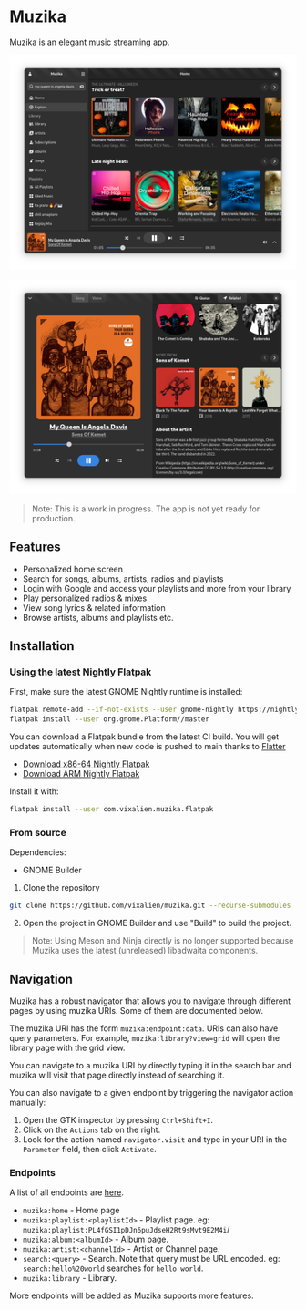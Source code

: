 # Muzika

Muzika is an elegant music streaming app.

![Muzika home page](data/resources/screenshots/home.png)

![Muzika playing "My Queen is Angela Davis"](data/resources/screenshots/playing.png)

> Note: This is a work in progress. The app is not yet ready for production.

## Features

- Personalized home screen
- Search for songs, albums, artists, radios and playlists
- Login with Google and access your playlists and more from your library
- Play personalized radios & mixes
- View song lyrics & related information
- Browse artists, albums and playlists etc.

## Installation

### Using the latest Nightly Flatpak

First, make sure the latest GNOME Nightly runtime is installed:

```sh
flatpak remote-add --if-not-exists --user gnome-nightly https://nightly.gnome.org/gnome-nightly.flatpakrepo
flatpak install --user org.gnome.Platform//master
```

You can download a Flatpak bundle from the latest CI build. You will get updates
automatically when new code is pushed to main thanks to
[Flatter](https://github.com/andyhomes/flatter)

- [Download x86-64 Nightly Flatpak](https://nightly.link/vixalien/muzika/workflows/ci/main/com.vixalien.muzika.Devel-x86_64.zip)
- [Download ARM Nightly Flatpak](https://nightly.link/vixalien/muzika/workflows/ci/main/com.vixalien.muzika.Devel-aarch64.zip)

Install it with:

```bash
flatpak install --user com.vixalien.muzika.flatpak
```

### From source

Dependencies:

- GNOME Builder

1. Clone the repository

```bash
git clone https://github.com/vixalien/muzika.git --recurse-submodules
```

2. Open the project in GNOME Builder and use "Build" to build the project.

> Note: Using Meson and Ninja directly is no longer supported because Muzika
> uses the latest (unreleased) libadwaita components.

## Navigation

Muzika has a robust navigator that allows you to navigate through different
pages by using muzika URIs. Some of them are documented below.

The muzika URI has the form `muzika:endpoint:data`. URIs can also have query
parameters. For example, `muzika:library?view=grid` will open the library page
with the grid view.

You can navigate to a muzika URI by directly typing it in the search bar and
muzika will visit that page directly instead of searching it.

You can also navigate to a given endpoint by triggering the navigator action
manually:

1. Open the GTK inspector by pressing `Ctrl+Shift+I`.
2. Click on the `Actions` tab on the right.
3. Look for the action named `navigator.visit` and type in your URI in the
   `Parameter` field, then click `Activate`.

### Endpoints

A list of all endpoints are [here](src/pages.ts).

- `muzika:home` - Home page
- `muzika:playlist:<playlistId>` - Playlist page. eg:
  `muzika:playlist:PL4fGSI1pDJn6puJdseH2Rt9sMvt9E2M4i`/
- `muzika:album:<albumId>` - Album page.
- `muzika:artist:<channelId>` - Artist or Channel page.
- `search:<query>` - Search. Note that query must be URL encoded. eg:
  `search:hello%20world` searches for `hello world`.
- `muzika:library` - Library.

More endpoints will be added as Muzika supports more features.
